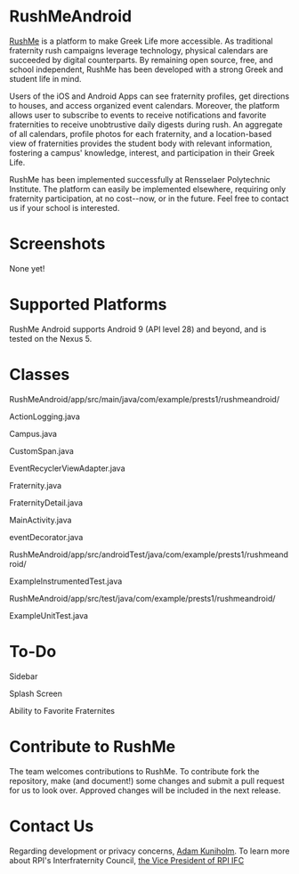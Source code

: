 # RushMeAndroid
[RushMe](https://github.com/RushMeTeam) is a platform to make Greek Life more accessible. As traditional fraternity rush campaigns leverage technology, physical calendars are succeeded by digital counterparts. By remaining open source, free, and school independent, RushMe has been developed with a strong Greek and student life in mind.

Users of the iOS and Android Apps can see fraternity profiles, get directions to houses, and access organized event calendars. Moreover, the platform allows user to subscribe to events to receive notifications and favorite fraternities to receive unobtrustive daily digests during rush. An aggregate of all calendars, profile photos for each fraternity, and a location-based view of fraternities provides the student body with relevant information, fostering a campus' knowledge, interest, and participation in their Greek Life.

RushMe has been implemented successfully at Rensselaer Polytechnic Institute. The platform can easily be implemented elsewhere, requiring only fraternity participation, at no cost--now, or in the future. Feel free to contact us if your school is interested.

# Screenshots
None yet!

# Supported Platforms
RushMe Android supports Android 9 (API level 28) and beyond, and is tested on the Nexus 5.

# Classes 
RushMeAndroid/app/src/main/java/com/example/prests1/rushmeandroid/

  ActionLogging.java
  
  Campus.java
  
  CustomSpan.java
  
  EventRecyclerViewAdapter.java
  
  Fraternity.java
  
  FraternityDetail.java
  
  MainActivity.java
  
  eventDecorator.java
  
RushMeAndroid/app/src/androidTest/java/com/example/prests1/rushmeandroid/

  ExampleInstrumentedTest.java
  
RushMeAndroid/app/src/test/java/com/example/prests1/rushmeandroid/

  ExampleUnitTest.java

# To-Do
Sidebar

Splash Screen

Ability to Favorite Fraternites

# Contribute to RushMe
The team welcomes contributions to RushMe. To contribute fork the repository, make (and document!) some changes and submit a pull request for us to look over. Approved changes will be included in the next release.

# Contact Us
Regarding development or privacy concerns, [Adam Kuniholm](kuniha@rpi.edu).
To learn more about RPI's Interfraternity Council, [the Vice President of RPI IFC](ifc.rpi.recruitment@gmail.com)

